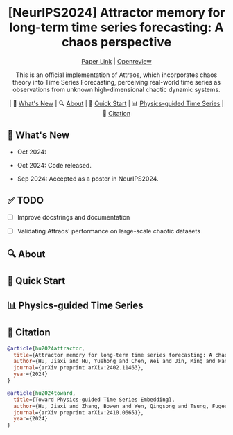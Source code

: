 <div align="center">
    
# [NeurIPS2024] Attractor memory for long-term time series forecasting: A chaos perspective
[Paper Link](https://arxiv.org/pdf/2402.11463) | [Openreview](https://openreview.net/forum?id=fEYHZzN7kX&referrer=%5BAuthor%20Console%5D(%2Fgroup%3Fid%3DNeurIPS.cc%2F2024%2FConference%2FAuthors%23your-submissions))

This is an official implementation of Attraos, which incorporates chaos theory
into Time Series Forecasting, perceiving real-world time series as observations from unknown high-dimensional chaotic dynamic systems. 


</div>

<p align="center">
    | 🎉&nbsp;<a href="#-news">What's New</a>
    | 🔍&nbsp;<a href="#-about">About</a>
    | 🚀&nbsp;<a href="#-quick-start">Quick Start</a>
    | 📊&nbsp;<a href="#-evaluation">Physics-guided Time Series</a>
    | 🔗&nbsp;<a href="#-citation">Citation</a>
</p>



## 🎉 What's New

* Oct 2024: 

* Oct 2024: Code released.

* Sep 2024: Accepted as a poster in NeurIPS2024.


## ✅ TODO

- [ ] Improve docstrings and documentation

- [ ] Validating Attraos' performance on large-scale chaotic datasets

## 🔍 About



## 🚀 Quick Start

## 📊 Physics-guided Time Series



## 🔗 Citation

```bibtex
@article{hu2024attractor,
  title={Attractor memory for long-term time series forecasting: A chaos perspective},
  author={Hu, Jiaxi and Hu, Yuehong and Chen, Wei and Jin, Ming and Pan, Shirui and Wen, Qingsong and Liang, Yuxuan},
  journal={arXiv preprint arXiv:2402.11463},
  year={2024}
}
```

```bibtex
@article{hu2024toward,
  title={Toward Physics-guided Time Series Embedding},
  author={Hu, Jiaxi and Zhang, Bowen and Wen, Qingsong and Tsung, Fugee and Liang, Yuxuan},
  journal={arXiv preprint arXiv:2410.06651},
  year={2024}
}
```
